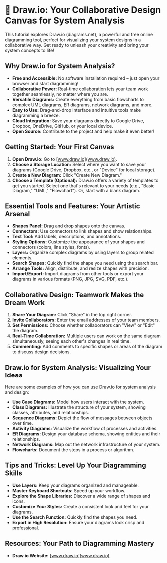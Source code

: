 # 🎨 Draw.io: Your Collaborative Design Canvas for System Analysis

This tutorial explores Draw.io (diagrams.net), a powerful and free online diagramming tool, perfect for visualizing your system designs in a collaborative way.  Get ready to unleash your creativity and bring your system concepts to life!


## Why Draw.io for System Analysis?

* **Free and Accessible:**  No software installation required – just open your browser and start diagramming!
* **Collaborative Power:**  Real-time collaboration lets your team work together seamlessly, no matter where you are.
* **Versatile Diagrams:**  Create everything from basic flowcharts to complex UML diagrams, ER diagrams, network diagrams, and more.
* **Easy to Use:**  Drag-and-drop interface and intuitive tools make diagramming a breeze.
* **Cloud Integration:**  Save your diagrams directly to Google Drive, Dropbox, OneDrive, GitHub, or your local device.
* **Open Source:**  Contribute to the project and help make it even better!

## Getting Started: Your First Canvas

1. **Open Draw.io:**  Go to [www.draw.io](www.draw.io).
2. **Choose a Storage Location:** Select where you want to save your diagrams (Google Drive, Dropbox, etc., or "Device" for local storage).
3. **Create a New Diagram:** Click "Create New Diagram."
4. **Choose a Template (Optional):** Draw.io offers a variety of templates to get you started.  Select one that's relevant to your needs (e.g., "Basic Diagram," "UML," "Flowchart").  Or, start with a blank diagram.

## Essential Tools and Features: Your Artistic Arsenal

* **Shapes Panel:**  Drag and drop shapes onto the canvas.
* **Connectors:**  Use connectors to link shapes and show relationships.
* **Text Tool:**  Add labels, descriptions, and annotations.
* **Styling Options:**  Customize the appearance of your shapes and connectors (colors, line styles, fonts).
* **Layers:**  Organize complex diagrams by using layers to group related elements.
* **Search Shapes:**  Quickly find the shape you need using the search bar.
* **Arrange Tools:**  Align, distribute, and resize shapes with precision.
* **Import/Export:**  Import diagrams from other tools or export your diagrams in various formats (PNG, JPG, SVG, PDF, etc.).


## Collaborative Design: Teamwork Makes the Dream Work

1. **Share Your Diagram:** Click "Share" in the top right corner.
2. **Invite Collaborators:** Enter the email addresses of your team members.
3. **Set Permissions:** Choose whether collaborators can "View" or "Edit" the diagram.
4. **Real-Time Collaboration:**  Multiple users can work on the same diagram simultaneously, seeing each other's changes in real time.
5. **Commenting:** Add comments to specific shapes or areas of the diagram to discuss design decisions.


## Draw.io for System Analysis: Visualizing Your Ideas

Here are some examples of how you can use Draw.io for system analysis and design:

* **Use Case Diagrams:**  Model how users interact with the system.
* **Class Diagrams:**  Illustrate the structure of your system, showing classes, attributes, and relationships.
* **Sequence Diagrams:**  Depict the flow of messages between objects over time.
* **Activity Diagrams:**  Visualize the workflow of processes and activities.
* **ER Diagrams:**  Design your database schema, showing entities and their relationships.
* **Network Diagrams:**  Map out the network infrastructure of your system.
* **Flowcharts:**  Document the steps in a process or algorithm.

## Tips and Tricks: Level Up Your Diagramming Skills

* **Use Layers:**  Keep your diagrams organized and manageable.
* **Master Keyboard Shortcuts:**  Speed up your workflow.
* **Explore the Shape Libraries:**  Discover a wide range of shapes and icons.
* **Customize Your Styles:**  Create a consistent look and feel for your diagrams.
* **Use the Search Function:**  Quickly find the shapes you need.
* **Export in High Resolution:**  Ensure your diagrams look crisp and professional.

## Resources: Your Path to Diagramming Mastery

* **Draw.io Website:** [www.draw.io](www.draw.io)
